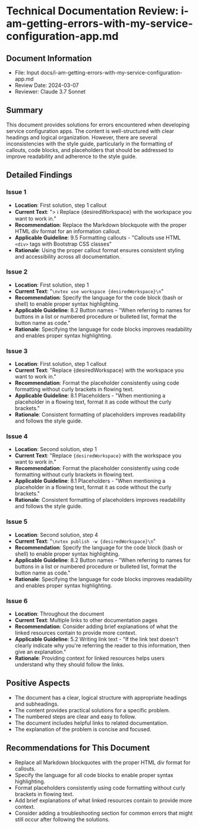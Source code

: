 # Technical Documentation Review: i-am-getting-errors-with-my-service-configuration-app.md

## Document Information
- File: Input docs/i-am-getting-errors-with-my-service-configuration-app.md
- Review Date: 2024-03-07
- Reviewer: Claude 3.7 Sonnet

## Summary
This document provides solutions for errors encountered when developing service configuration apps. The content is well-structured with clear headings and logical organization. However, there are several inconsistencies with the style guide, particularly in the formatting of callouts, code blocks, and placeholders that should be addressed to improve readability and adherence to the style guide.

## Detailed Findings

### Issue 1
- **Location**: First solution, step 1 callout
- **Current Text**: "> ℹ️ Replace {desiredWorkspace} with the workspace you want to work in."
- **Recommendation**: Replace the Markdown blockquote with the proper HTML div format for an information callout.
- **Applicable Guideline**: 9.5 Formatting callouts - "Callouts use HTML `<div>` tags with Bootstrap CSS classes"
- **Rationale**: Using the proper callout format ensures consistent styling and accessibility across all documentation.

### Issue 2
- **Location**: First solution, step 1
- **Current Text**: "```\nvtex use workspace {desiredWorkspace}\n```"
- **Recommendation**: Specify the language for the code block (bash or shell) to enable proper syntax highlighting.
- **Applicable Guideline**: 8.2 Button names - "When referring to names for buttons in a list or numbered procedure or bulleted list, format the button name as code."
- **Rationale**: Specifying the language for code blocks improves readability and enables proper syntax highlighting.

### Issue 3
- **Location**: First solution, step 1 callout
- **Current Text**: "Replace {desiredWorkspace} with the workspace you want to work in."
- **Recommendation**: Format the placeholder consistently using code formatting without curly brackets in flowing text.
- **Applicable Guideline**: 8.1 Placeholders - "When mentioning a placeholder in a flowing text, format it as code without the curly brackets."
- **Rationale**: Consistent formatting of placeholders improves readability and follows the style guide.

### Issue 4
- **Location**: Second solution, step 1
- **Current Text**: "Replace `{desiredWorkspace}` with the workspace you want to work in."
- **Recommendation**: Format the placeholder consistently using code formatting without curly brackets in flowing text.
- **Applicable Guideline**: 8.1 Placeholders - "When mentioning a placeholder in a flowing text, format it as code without the curly brackets."
- **Rationale**: Consistent formatting of placeholders improves readability and follows the style guide.

### Issue 5
- **Location**: Second solution, step 4
- **Current Text**: "```\nvtex publish -w {desiredWorkspace}\n```"
- **Recommendation**: Specify the language for the code block (bash or shell) to enable proper syntax highlighting.
- **Applicable Guideline**: 8.2 Button names - "When referring to names for buttons in a list or numbered procedure or bulleted list, format the button name as code."
- **Rationale**: Specifying the language for code blocks improves readability and enables proper syntax highlighting.

### Issue 6
- **Location**: Throughout the document
- **Current Text**: Multiple links to other documentation pages
- **Recommendation**: Consider adding brief explanations of what the linked resources contain to provide more context.
- **Applicable Guideline**: 5.2 Writing link text - "If the link text doesn't clearly indicate why you're referring the reader to this information, then give an explanation."
- **Rationale**: Providing context for linked resources helps users understand why they should follow the links.

## Positive Aspects
- The document has a clear, logical structure with appropriate headings and subheadings.
- The content provides practical solutions for a specific problem.
- The numbered steps are clear and easy to follow.
- The document includes helpful links to related documentation.
- The explanation of the problem is concise and focused.

## Recommendations for This Document
- Replace all Markdown blockquotes with the proper HTML div format for callouts.
- Specify the language for all code blocks to enable proper syntax highlighting.
- Format placeholders consistently using code formatting without curly brackets in flowing text.
- Add brief explanations of what linked resources contain to provide more context.
- Consider adding a troubleshooting section for common errors that might still occur after following the solutions. 